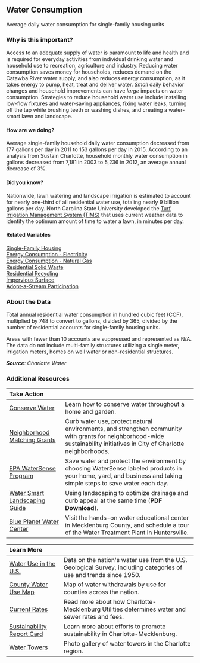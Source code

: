 ## Water Consumption
Average daily water consumption for single-family housing units

### Why is this important?
Access to an adequate supply of water is paramount to life and health and is required for everyday activities from individual drinking water and household use to recreation, agriculture and industry. Reducing water consumption saves money for households, reduces demand on the Catawba River water supply, and also reduces energy consumption, as it takes energy to pump, heat, treat and deliver water. *Small* daily behavior changes and household improvements can have *large* impacts on water consumption. Strategies to reduce household water use include installing low-flow fixtures and water-saving appliances, fixing water leaks, turning off the tap while brushing teeth or washing dishes, and creating a water-smart lawn and landscape. 

#### How are we doing?
Average single-family household daily water consumption decreased from 177 gallons per day in 2011 to 153 gallons per day in 2015. According to an analysis from Sustain Charlotte, household monthly water consumption in gallons decreased from 7,181 in 2003 to 5,236 in 2012, an average annual decrease of 3%. 

#### Did you know?
Nationwide, lawn watering and landscape irrigation is estimated to account for nearly one-third of all residential water use, totaling nearly 9 billion gallons per day. North Carolina State University developed the [Turf Irrigation Management System (TIMS)](http://turf-ims.ncsu.edu/Default.aspx?ReturnUrl=/) that uses current weather data to identify the optimum amount of time to water a lawn, in minutes per day. 

#### Related Variables
<a href="javascript:void(0)" onclick="changeMetric('m30')">Single-Family Housing</a>  
<a href="javascript:void(0)" onclick="changeMetric('m26')">Energy Consumption - Electricity</a>  
<a href="javascript:void(0)" onclick="changeMetric('m77')">Energy Consumption - Natural Gas</a>  
<a href="javascript:void(0)" onclick="changeMetric('m24')">Residential Solid Waste</a>  
<a href="javascript:void(0)" onclick="changeMetric('m23')">Residential Recycling</a>  
<a href="javascript:void(0)" onclick="changeMetric('m4')">Impervious Surface</a>  
<a href="javascript:void(0)" onclick="changeMetric('m43')">Adopt-a-Stream Participation</a>  

### About the Data
Total annual residential water consumption in hundred cubic feet (CCF), multiplied by 748 to convert to gallons, divided by 365, divided by the number of residential accounts for single-family housing units. 

Areas with fewer than 10 accounts are suppressed and represented as N/A. The data do not include multi-family structures utilizing a single meter, irrigation meters, homes on well water or non-residential structures. 

_**Source**: Charlotte Water_


### Additional Resources
|Take Action |     |
|:- |:- |
|[Conserve Water](http://charmeck.org/city/charlotte/Utilities/WaterSmart/Pages/home.aspx) |Learn how to conserve water throughout a home and garden.
|[Neighborhood Matching Grants](http://charmeck.org/city/charlotte/nbs/communityengagement/nmg/Pages/default.aspx) |Curb water use, protect natural environments, and strengthen community with grants for neighborhood-wide sustainability initiatives in City of Charlotte neighborhoods.
|[EPA WaterSense Program](http://www.epa.gov/watersense/)|Save water and protect the environment by choosing WaterSense labeled products in your home, yard, and business and taking simple steps to save water each day.
|[Water Smart Landscaping Guide](http://charmeck.org/city/charlotte/Utilities/WaterSmart/Documents/WaterSmartLandscapingTipsforwebsite.pdf)|Using landscaping to optimize drainage and curb appeal at the same time (**PDF Download**).
|[Blue Planet Water Center](http://charmeck.org/city/charlotte/Utilities/BluePlanet/Pages/home.aspx) |Visit the hands-on water educational center in Mecklenburg County, and schedule a tour of the Water Treatment Plant in Huntersville.

|Learn More |     |
|:- |:- |
|[Water Use in the U.S.](http://water.usgs.gov/watuse/) |Data on the nation's water use from the U.S. Geological Survey, including categories of use and trends since 1950.
|[County Water Use Map](http://hamiltonproject.org/county_water_use_map/) |Map of water withdrawals by use for counties across the nation.
|[Current Rates](http://charmeck.org/city/charlotte/utilities/customerservice/guidetorates/pages/currentrates.aspx)| Read more about how Charlotte-Mecklenburg Utilities determines water and sewer rates and fees.
|[Sustainability Report Card](http://www.sustaincharlotte.org/reportcard2014) |Learn more about efforts to promote sustainability in Charlotte-Mecklenburg.
|[Water Towers](http://ui.uncc.edu/gallery/water-towers-charlotte-region) |Photo gallery of water towers in the Charlotte region.